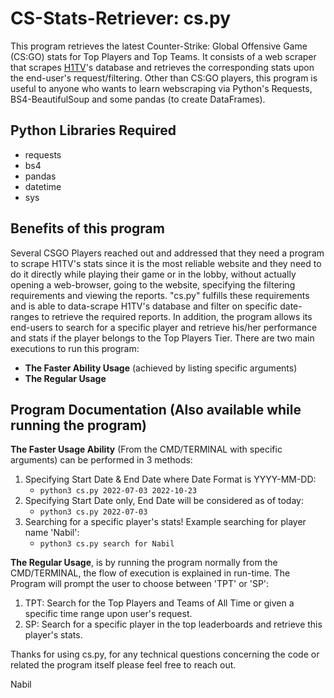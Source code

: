 # CS-Stats-Retriever: cs.py
This program retrieves the latest Counter-Strike: Global Offensive Game (CS:GO) stats for Top Players and Top Teams.
It consists of a web scraper that scrapes [H1TV](https://www.hltv.org)'s database and retrieves the corresponding stats upon the end-user's request/filtering.
Other than CS:GO players, this program is useful to anyone who wants to learn webscraping via Python's Requests, BS4-BeautifulSoup and some pandas (to create DataFrames).

## Python Libraries Required
- requests
- bs4
- pandas
- datetime
- sys

## Benefits of this program
Several CSGO Players reached out and addressed that they need a program to scrape H1TV's stats since it is the most reliable website
and they need to do it directly while playing their game or in the lobby, without actually opening a web-browser, going to the website, specifying the filtering
requirements and viewing the reports.
"cs.py" fulfills these requirements and is able to data-scrape H1TV's database and filter on specific date-ranges to retrieve the required reports. In addition, the program allows its end-users to search for a specific player and retrieve his/her performance and stats if the player belongs to the Top Players Tier.
There are two main executions to run this program:
- **The Faster Ability Usage** (achieved by listing specific arguments)
- **The Regular Usage**


## Program Documentation (Also available while running the program)


**The Faster Usage Ability** (From the CMD/TERMINAL with specific arguments) can be performed in 3 methods:
1. Specifying Start Date & End Date where Date Format is YYYY-MM-DD: 
	- `python3 cs.py 2022-07-03 2022-10-23`
2. Specifying Start Date only, End Date will be considered as of today:
	- `python3 cs.py 2022-07-03`
3. Searching for a specific player's stats! Example searching for player name 'Nabil':
	- `python3 cs.py search for Nabil`



**The Regular Usage**, is by running the program normally from the CMD/TERMINAL,
the flow of execution is explained in run-time.
The Program will prompt the user to choose between 'TPT' or 'SP':
1. TPT: Search for the Top Players and Teams of All Time or given a specific time range upon user's request.
2. SP: Search for a specific player in the top leaderboards and retrieve this player's stats.


Thanks for using cs.py, for any technical questions concerning the code or related the program itself please feel free to reach out.

Nabil
